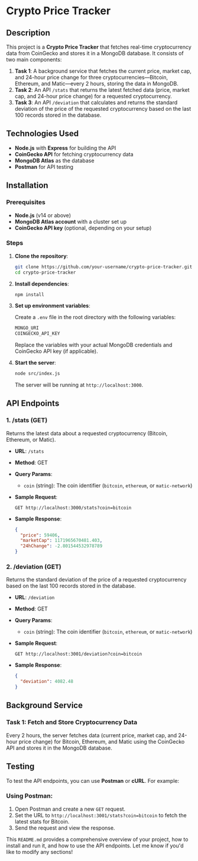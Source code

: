 # Crypto Price Tracker

## Description

This project is a **Crypto Price Tracker** that fetches real-time cryptocurrency data from CoinGecko and stores it in a MongoDB database. It consists of two main components:

1. **Task 1**: A background service that fetches the current price, market cap, and 24-hour price change for three cryptocurrencies—Bitcoin, Ethereum, and Matic—every 2 hours, storing the data in MongoDB.
2. **Task 2**: An API `/stats` that returns the latest fetched data (price, market cap, and 24-hour price change) for a requested cryptocurrency.
3. **Task 3**: An API `/deviation` that calculates and returns the standard deviation of the price of the requested cryptocurrency based on the last 100 records stored in the database.

## Technologies Used

- **Node.js** with **Express** for building the API
- **CoinGecko API** for fetching cryptocurrency data
- **MongoDB Atlas** as the database
- **Postman** for API testing

## Installation

### Prerequisites

- **Node.js** (v14 or above)
- **MongoDB Atlas account** with a cluster set up
- **CoinGecko API key** (optional, depending on your setup)

### Steps

1. **Clone the repository**:

   ```bash
   git clone https://github.com/your-username/crypto-price-tracker.git
   cd crypto-price-tracker
   ```
2. **Install dependencies**:

   ```bash
   npm install
   ```
3. **Set up environment variables**:

   Create a `.env` file in the root directory with the following variables:

   ```bash
   MONGO_URI
   COINGECKO_API_KEY
   ```

   Replace the variables with your actual MongoDB credentials and CoinGecko API key (if applicable).
4. **Start the server**:

   ```bash
   node src/index.js
   ```

   The server will be running at `http://localhost:3000`.

## API Endpoints

### 1. **/stats** (GET)

Returns the latest data about a requested cryptocurrency (Bitcoin, Ethereum, or Matic).

- **URL**: `/stats`
- **Method**: GET
- **Query Params**:

  - `coin` (string): The coin identifier (`bitcoin`, `ethereum`, or `matic-network`)
- **Sample Request**:

  ```http
  GET http://localhost:3000/stats?coin=bitcoin
  ```
- **Sample Response**:

  ```json
  {
    "price": 59406,
    "marketCap": 1171965670481.403,
    "24hChange": -2.801544532978789
  }
  ```

### 2. **/deviation** (GET)

Returns the standard deviation of the price of a requested cryptocurrency based on the last 100 records stored in the database.

- **URL**: `/deviation`
- **Method**: GET
- **Query Params**:

  - `coin` (string): The coin identifier (`bitcoin`, `ethereum`, or `matic-network`)
- **Sample Request**:

  ```http
  GET http://localhost:3001/deviation?coin=bitcoin
  ```
- **Sample Response**:

  ```json
  {
    "deviation": 4082.48
  }
  ```

## Background Service

### Task 1: Fetch and Store Cryptocurrency Data

Every 2 hours, the server fetches data (current price, market cap, and 24-hour price change) for Bitcoin, Ethereum, and Matic using the CoinGecko API and stores it in the MongoDB database.

## Testing

To test the API endpoints, you can use **Postman** or **cURL**. For example:

### Using Postman:

1. Open Postman and create a new `GET` request.
2. Set the URL to `http://localhost:3001/stats?coin=bitcoin` to fetch the latest stats for Bitcoin.
3. Send the request and view the response.

This `README.md` provides a comprehensive overview of your project, how to install and run it, and how to use the API endpoints. Let me know if you'd like to modify any sections!
